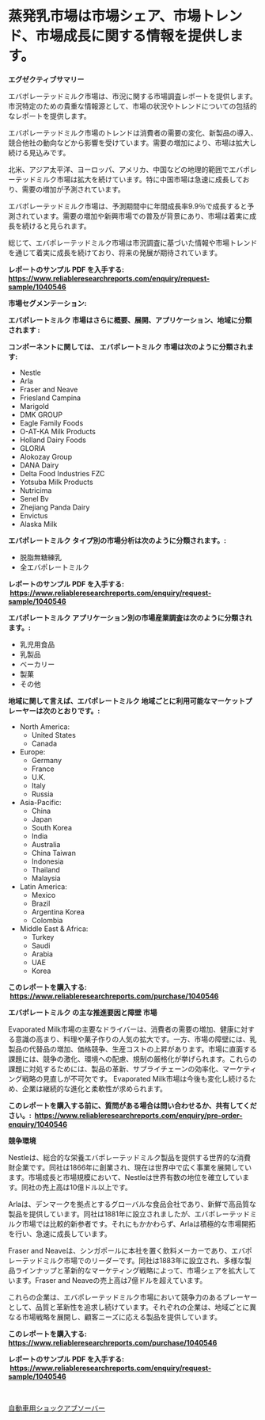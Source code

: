 <p><h1>蒸発乳市場は市場シェア、市場トレンド、市場成長に関する情報を提供します。</h1></p><p><strong>エグゼクティブサマリー</strong></p>
<p><p>エバポレーテッドミルク市場は、市況に関する市場調査レポートを提供します。市況特定のための貴重な情報源として、市場の状況やトレンドについての包括的なレポートを提供します。</p><p>エバポレーテッドミルク市場のトレンドは消費者の需要の変化、新製品の導入、競合他社の動向などから影響を受けています。需要の増加により、市場は拡大し続ける見込みです。</p><p>北米、アジア太平洋、ヨーロッパ、アメリカ、中国などの地理的範囲でエバポレーテッドミルク市場は拡大を続けています。特に中国市場は急速に成長しており、需要の増加が予測されています。</p><p>エバポレーテッドミルク市場は、予測期間中に年間成長率9.9％で成長すると予測されています。需要の増加や新興市場での普及が背景にあり、市場は着実に成長を続けると見られます。</p><p>総じて、エバポレーテッドミルク市場は市況調査に基づいた情報や市場トレンドを通じて着実に成長を続けており、将来の発展が期待されています。</p></p>
<p><strong>レポートのサンプル PDF を入手する: <a href="https://www.reliableresearchreports.com/enquiry/request-sample/1040546">https://www.reliableresearchreports.com/enquiry/request-sample/1040546</a></strong></p>
<p><strong>市場セグメンテーション:</strong></p>
<p><strong> エバポレートミルク 市場はさらに概要、展開、アプリケーション、地域に分類されます :</strong></p>
<p><strong>コンポーネントに関しては、 エバポレートミルク 市場は次のように分類されます: &nbsp;</strong></p>
<p><ul><li>Nestle</li><li>Arla</li><li>Fraser and Neave</li><li>Friesland Campina</li><li>Marigold</li><li>DMK GROUP</li><li>Eagle Family Foods</li><li>O-AT-KA Milk Products</li><li>Holland Dairy Foods</li><li>GLORIA</li><li>Alokozay Group</li><li>DANA Dairy</li><li>Delta Food Industries FZC</li><li>Yotsuba Milk Products</li><li>Nutricima</li><li>Senel Bv</li><li>Zhejiang Panda Dairy</li><li>Envictus</li><li>Alaska Milk</li></ul></p>
<p><strong> エバポレートミルク タイプ別の市場分析は次のように分類されます。:</strong></p>
<p><ul><li>脱脂無糖練乳</li><li>全エバポレートミルク</li></ul></p>
<p><strong>レポートのサンプル PDF を入手する: &nbsp;<a href="https://www.reliableresearchreports.com/enquiry/request-sample/1040546">https://www.reliableresearchreports.com/enquiry/request-sample/1040546</a></strong></p>
<p><strong> エバポレートミルク アプリケーション別の市場産業調査は次のように分類されます。:</strong></p>
<p><ul><li>乳児用食品</li><li>乳製品</li><li>ベーカリー</li><li>製菓</li><li>その他</li></ul></p>
<p><strong>地域に関して言えば、エバポレートミルク 地域ごとに利用可能なマーケットプレーヤーは次のとおりです。:</strong></p>
<p><ul>
    <li>
        North America:
        <ul>
            <li>United States</li>
            <li>Canada</li>
        </ul>
    </li>
    <li>
        Europe:
        <ul>
            <li>Germany</li>
            <li>France</li>
            <li>U.K.</li>
            <li>Italy</li>
            <li>Russia</li>
        </ul>
    </li>
    <li>
        Asia-Pacific:
        <ul>
            <li>China</li>
            <li>Japan</li>
            <li>South Korea</li>
            <li>India</li>
            <li>Australia</li>
            <li>China Taiwan</li>
            <li>Indonesia</li>
            <li>Thailand</li>
            <li>Malaysia</li>
        </ul>
    </li>
    <li>
        Latin America:
        <ul>
            <li>Mexico</li>
            <li>Brazil</li>
            <li>Argentina Korea</li>
            <li>Colombia</li>
        </ul>
    </li>
    <li>
        Middle East & Africa:
        <ul>
            <li>Turkey</li>
            <li>Saudi</li>
            <li>Arabia</li>
            <li>UAE</li>
            <li>Korea</li>
        </ul>
    </li>
    </ul></p>
<p><strong>このレポートを購入する: &nbsp;<a href="https://www.reliableresearchreports.com/purchase/1040546">https://www.reliableresearchreports.com/purchase/1040546</a></strong></p>
<p><strong>エバポレートミルク の主な推進要因と障壁 市場</strong></p>
<p><p>Evaporated Milk市場の主要なドライバーは、消費者の需要の増加、健康に対する意識の高まり、料理や菓子作りの人気の拡大です。一方、市場の障壁には、乳製品の代替品の増加、価格競争、生産コストの上昇があります。市場に直面する課題には、競争の激化、環境への配慮、規制の厳格化が挙げられます。これらの課題に対処するためには、製品の革新、サプライチェーンの効率化、マーケティング戦略の見直しが不可欠です。 Evaporated Milk市場は今後も変化し続けるため、企業は継続的な進化と柔軟性が求められます。</p></p>
<p><strong>このレポートを購入する前に、質問がある場合は問い合わせるか、共有してください。:&nbsp; <a href="https://www.reliableresearchreports.com/enquiry/pre-order-enquiry/1040546">https://www.reliableresearchreports.com/enquiry/pre-order-enquiry/1040546</a></strong></p>
<p><strong>競争環境</strong></p>
<p><p>Nestleは、総合的な栄養エバポレーテッドミルク製品を提供する世界的な消費財企業です。同社は1866年に創業され、現在は世界中で広く事業を展開しています。市場成長と市場規模において、Nestleは世界有数の地位を確立しています。同社の売上高は10億ドル以上です。</p><p>Arlaは、デンマークを拠点とするグローバルな食品会社であり、新鮮で高品質な製品を提供しています。同社は1881年に設立されましたが、エバポレーテッドミルク市場では比較的新参者です。それにもかかわらず、Arlaは積極的な市場開拓を行い、急速に成長しています。</p><p>Fraser and Neaveは、シンガポールに本社を置く飲料メーカーであり、エバポレーテッドミルク市場でのリーダーです。同社は1883年に設立され、多様な製品ラインナップと革新的なマーケティング戦略によって、市場シェアを拡大しています。Fraser and Neaveの売上高は7億ドルを超えています。</p><p>これらの企業は、エバポレーテッドミルク市場において競争力のあるプレーヤーとして、品質と革新性を追求し続けています。それぞれの企業は、地域ごとに異なる市場戦略を展開し、顧客ニーズに応える製品を提供しています。</p></p>
<p><strong>このレポートを購入する: &nbsp; <a href="https://www.reliableresearchreports.com/purchase/1040546">https://www.reliableresearchreports.com/purchase/1040546</a></strong></p>
<p><strong>レポートのサンプル PDF を入手する: &nbsp;<a href="https://www.reliableresearchreports.com/enquiry/request-sample/1040546">https://www.reliableresearchreports.com/enquiry/request-sample/1040546</a></strong><strong></strong></p>
<p>&nbsp;</p>
<p><p><a href="https://github.com/Sophiaard2003/Market-Research-Report-List-1/blob/main/473880517407.md">自動車用ショックアブソーバー</a></p></p>